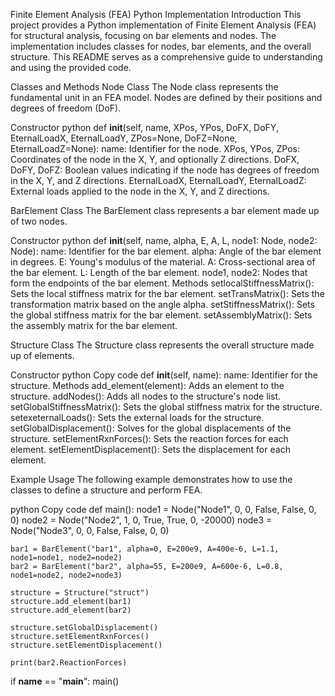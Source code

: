Finite Element Analysis (FEA) Python Implementation
Introduction
This project provides a Python implementation of Finite Element Analysis (FEA) for structural analysis, focusing on bar elements and nodes. The implementation includes classes for nodes, bar elements, and the overall structure. This README serves as a comprehensive guide to understanding and using the provided code.

Classes and Methods
Node Class
The Node class represents the fundamental unit in an FEA model. Nodes are defined by their positions and degrees of freedom (DoF).

Constructor
python
def __init__(self, name, XPos, YPos, DoFX, DoFY, EternalLoadX, EternalLoadY, ZPos=None, DoFZ=None, EternalLoadZ=None):
  name: Identifier for the node.
  XPos, YPos, ZPos: Coordinates of the node in the X, Y, and optionally Z directions.
  DoFX, DoFY, DoFZ: Boolean values indicating if the node has degrees of freedom in the X, Y, and Z directions.
  EternalLoadX, EternalLoadY, EternalLoadZ: External loads applied to the node in the X, Y, and Z directions.

BarElement Class
The BarElement class represents a bar element made up of two nodes.

Constructor
python
def __init__(self, name, alpha, E, A, L, node1: Node, node2: Node):
  name: Identifier for the bar element.
  alpha: Angle of the bar element in degrees.
  E: Young's modulus of the material.
  A: Cross-sectional area of the bar element.
  L: Length of the bar element.
  node1, node2: Nodes that form the endpoints of the bar element.
Methods
setlocalStiffnessMatrix(): Sets the local stiffness matrix for the bar element.
setTransMatrix(): Sets the transformation matrix based on the angle alpha.
setStiffnessMatrix(): Sets the global stiffness matrix for the bar element.
setAssemblyMatrix(): Sets the assembly matrix for the bar element.

Structure Class
The Structure class represents the overall structure made up of elements.

Constructor
python
Copy code
def __init__(self, name):
  name: Identifier for the structure.
  Methods
  add_element(element): Adds an element to the structure.
  addNodes(): Adds all nodes to the structure's node list.
  setGlobalStiffnessMatrix(): Sets the global stiffness matrix for the structure.
  setexeternalLoads(): Sets the external loads for the structure.
  setGlobalDisplacement(): Solves for the global displacements of the structure.
  setElementRxnForces(): Sets the reaction forces for each element.
  setElementDisplacement(): Sets the displacement for each element.

Example Usage
The following example demonstrates how to use the classes to define a structure and perform FEA.

python
Copy code
def main():
    node1 = Node("Node1", 0, 0, False, False, 0, 0)
    node2 = Node("Node2", 1, 0, True, True, 0, -20000)
    node3 = Node("Node3", 0, 0, False, False, 0, 0)

    bar1 = BarElement("bar1", alpha=0, E=200e9, A=400e-6, L=1.1, node1=node1, node2=node2)
    bar2 = BarElement("bar2", alpha=55, E=200e9, A=600e-6, L=0.8, node1=node2, node2=node3)

    structure = Structure("struct")
    structure.add_element(bar1)
    structure.add_element(bar2)

    structure.setGlobalDisplacement()
    structure.setElementRxnForces()
    structure.setElementDisplacement()

    print(bar2.ReactionForces)

if __name__ == "__main__":
    main()
